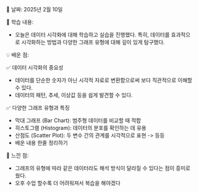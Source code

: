 📅 날짜: 2025년 2월 10일 

📌 학습 내용:
* 오늘은 데이터 시각화에 대해 학습하고 실습을 진행했다.
특히, 데이터를 효과적으로 시각화하는 방법과 다양한 그래프 유형에 대해 깊이 있게 탐구했다.

💡 배운 점:

✅ 데이터 시각화의 중요성
* 데이터를 단순한 숫자가 아닌 시각적 자료로 변환함으로써 보다 직관적으로 이해할 수 있다.
* 데이터의 패턴, 추세, 이상값 등을 쉽게 발견할 수 있다.

✅ 다양한 그래프 유형과 특징
* 막대 그래프 (Bar Chart): 범주형 데이터를 비교할 때 적합
* 히스토그램 (Histogram): 데이터의 분포를 확인하는 데 유용
* 산점도 (Scatter Plot): 두 변수 간의 관계를 시각적으로 표현
-> 등등  
* 배운 내용 한줄 정리하기 

🤔 느낀 점:
* 그래프의 유형에 따라 같은 데이터라도 해석 방식이 달라질 수 있다는 점이 흥미로웠다.
* 오후 수업 할수록 더 어려워져서 복습을 해야겠다 
